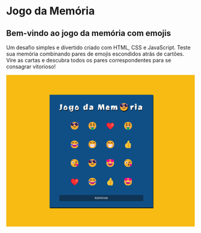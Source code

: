 # Jogo da Memória

## Bem-vindo ao jogo da memória com emojis

Um desafio simples e divertido criado com HTML, CSS e JavaScript. Teste sua memória combinando pares de emojis escondidos atrás de cartões. Vire as cartas e descubra todos os pares correspondentes para se consagrar vitorioso!

![Game](./src/images/game.png)
